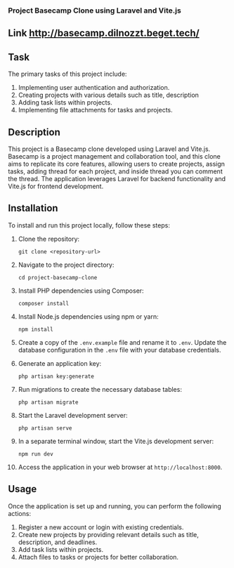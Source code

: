 ### Project Basecamp Clone using Laravel and Vite.js

## Link http://basecamp.dilnozzt.beget.tech/

## Task
The primary tasks of this project include:
1. Implementing user authentication and authorization.
2. Creating projects with various details such as title, description
3. Adding task lists within projects.
4. Implementing file attachments for tasks and projects.

## Description
This project is a Basecamp clone developed using Laravel and Vite.js. Basecamp is a project management and collaboration tool, and this clone aims to replicate its core features, allowing users to create projects, assign tasks, adding thread for each project, and inside thread you can comment the thread. The application leverages Laravel for backend functionality and Vite.js for frontend development.

## Installation
To install and run this project locally, follow these steps:

1. Clone the repository:
   ```
   git clone <repository-url>
   ```

2. Navigate to the project directory:
   ```
   cd project-basecamp-clone
   ```

3. Install PHP dependencies using Composer:
   ```
   composer install
   ```

4. Install Node.js dependencies using npm or yarn:
   ```
   npm install
   ```

5. Create a copy of the `.env.example` file and rename it to `.env`. Update the database configuration in the `.env` file with your database credentials.

6. Generate an application key:
   ```
   php artisan key:generate
   ```

7. Run migrations to create the necessary database tables:
   ```
   php artisan migrate
   ```

8. Start the Laravel development server:
   ```
   php artisan serve
   ```

9. In a separate terminal window, start the Vite.js development server:
   ```
   npm run dev
   ```

10. Access the application in your web browser at `http://localhost:8000`.

## Usage
Once the application is set up and running, you can perform the following actions:

1. Register a new account or login with existing credentials.
2. Create new projects by providing relevant details such as title, description, and deadlines.
3. Add task lists within projects.
4. Attach files to tasks or projects for better collaboration.